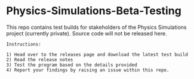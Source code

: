 # Physics-Simulations-Beta-Testing
This repo contains test builds for stakeholders of the Physics Simulations project (currently private). Source code will not be released here.


    Instructions:
    
    1) Head over to the releases page and download the latest test build
    2) Read the release notes 
    3) Test the program based on the details provided
    4) Report your findings by raising an issue within this repo.
